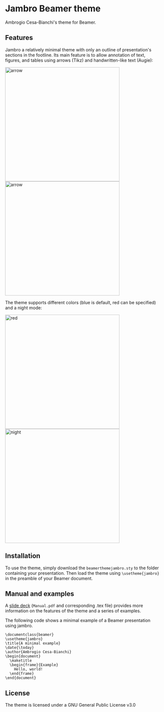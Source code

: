 # Jambro Beamer theme
Ambrogio Cesa-Bianchi's theme for Beamer. 

## Features

Jambro a relatively minimal theme with only an outline of presentation's sections in the footline. Its main feature is to allow annotation of text, figures, and tables using arrows (Tikz) and handwritten-like text (Augie):

<img width="370" alt="arrow" src="https://user-images.githubusercontent.com/45069084/201375060-75b98059-c461-4ab8-81b8-f39472bb8578.png"> <img width="370" alt="arrow" src="https://user-images.githubusercontent.com/45069084/201373761-2ae948e3-750d-4ba8-9326-b179e1d0fb0f.png"> 

The theme supports different colors (blue is default, red can be specified) and a night mode:

<img width="370" alt="red" src="https://user-images.githubusercontent.com/45069084/201955212-cbb5db2e-974f-449e-bb3a-572a63ec7755.png">
<img width="370" alt="night" src="https://user-images.githubusercontent.com/45069084/201954770-dbd3600a-cd50-4142-9fd3-34d1d059ad38.png">

## Installation

To use the theme, simply download the `beamerthemejambro.sty` to the folder containing your presentation. Then load the theme using `\usetheme{jambro}` in the preamble of your Beamer document.

## Manual and examples

A [slide deck](https://github.com/ambropo/JambroBeamerTheme/blob/main/Manual.pdf "Manual") (`Manual.pdf` and corresponding .tex file) provides more information on the features of the theme and a series of examples.

The following code shows a minimal example of a Beamer presentation using jambro.

```
\documentclass{beamer}
\usetheme{jambro}
\title{A minimal example}
\date{\today}
\author{Ambrogio Cesa-Bianchi}
\begin{document}
  \maketitle
  \begin{frame}{Example}
    Hello, world!
  \end{frame}
\end{document}
```

## License
The theme is licensed under a GNU General Public License v3.0
